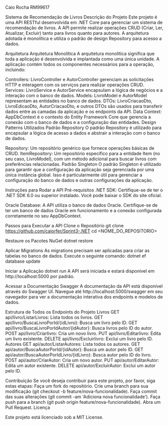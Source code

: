 Caio Rocha RM99617

Sistema de Recomendação de Livros
Descrição do Projeto
Este projeto é uma API RESTful desenvolvida em .NET Core para gerenciar um sistema de recomendação de livros. A API permite realizar operações CRUD (Criar, Ler, Atualizar, Excluir) tanto para livros quanto para autores. A arquitetura adotada é monolítica e utiliza o padrão de design Repository para acesso a dados.

Arquitetura
Arquitetura Monolítica
A arquitetura monolítica significa que toda a aplicação é desenvolvida e implantada como uma única unidade. A aplicação contém todos os componentes necessários para a operação, incluindo:

Controllers: LivroController e AutorController gerenciam as solicitações HTTP e interagem com os serviços para realizar operações CRUD.
Services: LivroService e AutorService encapsulam a lógica de negócios e a interação com o banco de dados.
Models: LivroModel e AutorModel representam as entidades no banco de dados.
DTOs: LivroCriacaoDto, LivroEdicaoDto, AutorCriacaoDto, e outros DTOs são usados para transferir dados entre as camadas da aplicação e os endpoints da API.
Data Context: AppDbContext é o contexto do Entity Framework Core que gerencia a conexão com o banco de dados e a configuração das entidades.
Design Patterns Utilizados
Padrão Repository
O padrão Repository é utilizado para encapsular a lógica de acesso a dados e abstrair a interação com o banco de dados.

Repository<T>: Um repositório genérico que fornece operações básicas de CRUD.
ItemRepository: Um repositório específico para a entidade Item (no seu caso, LivroModel), com um método adicional para buscar livros com preferências relacionadas.
Padrão Singleton
O padrão Singleton é utilizado para garantir que a configuração da aplicação seja gerenciada por uma única instância global. Isso é particularmente útil para gerenciar a configuração do banco de dados e outras configurações da aplicação.

Instruções para Rodar a API
Pré-requisitos
.NET SDK: Certifique-se de ter o .NET SDK 6.0 ou superior instalado. Você pode baixar o SDK do site oficial.

Oracle Database: A API utiliza o banco de dados Oracle. Certifique-se de ter um banco de dados Oracle em funcionamento e a conexão configurada corretamente no seu AppDbContext.

Passos para Executar a API
Clone o Repositório
git clone <https://github.com/caiorfer/Sprint3-.NET>
cd <NOME_DO_REPOSITORIO>

Restaure os Pacotes NuGet
dotnet restore

Aplicar Migrations
As migrations precisam ser aplicadas para criar as tabelas no banco de dados. Execute o seguinte comando:
dotnet ef database update

Iniciar a Aplicação
dotnet run
A API será iniciada e estará disponível em http://localhost:5000 por padrão.

Acessar a Documentação Swagger
A documentação da API está disponível através do Swagger UI. Navegue até http://localhost:5000/swagger em seu navegador para ver a documentação interativa dos endpoints e modelos de dados.

Estrutura de Todos os Endpoints do Projeto
Livros
GET api/livro/ListarLivros: Lista todos os livros.
GET api/livro/BuscaLivroPorId/{idLivro}: Busca um livro pelo ID.
GET api/livro/BuscaLivroPorIdAutor/{idAutor}: Busca livros pelo ID do autor.
POST api/livro/Criarlivro: Cria um novo livro.
PUT api/livro/Editarlivro: Edita um livro existente.
DELETE api/livro/Excluirlivro: Exclui um livro pelo ID.
Autores
GET api/autor/ListarAutores: Lista todos os autores.
GET api/autor/BuscaAutorPorId/{idAutor}: Busca um autor pelo ID.
GET api/autor/BuscaAutorPorIdLivro/{idLivro}: Busca autor pelo ID do livro.
POST api/autor/CriarAutor: Cria um novo autor.
PUT api/autor/EditarAutor: Edita um autor existente.
DELETE api/autor/ExcluirAutor: Exclui um autor pelo ID.

Contribuição
Se você deseja contribuir para este projeto, por favor, siga estas etapas:
Faça um fork do repositório.
Crie uma branch para sua modificação (git checkout -b feature/nova-funcionalidade).
Faça commit das suas alterações (git commit -am 'Adiciona nova funcionalidade').
Faça push para a branch (git push origin feature/nova-funcionalidade).
Abra um Pull Request.
Licença

Este projeto está licenciado sob a MIT License.

